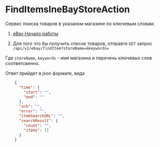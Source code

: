 # FindItemsIneBayStoreAction

Сервис поиска товаров в указаном магазине по ключевым словам.

1) [eBay Начало работы](Ebay.md)

2) Для того что бы получить список товаров, отправте `GET` запрос 
`/api/v1/ebay/findItem?storeName=&keywords=`

Где `storeName`, `keywords` - имя магазина и перечень ключевых слов соответсвенно.

Ответ прийдет в json формате, вида 
```json
    {
      "time": {
        "start": "",
        "end": ""
      },
      "ack": "", 
      "error": "",
      "itemSearchURL": "", 
      "searchResult": {
        "count": "",
        "items": []
      }
    }
```


